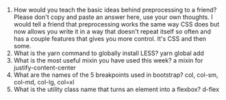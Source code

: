 <!-- Answers to the Self Study Questions go here -->

1. How would you teach the basic ideas behind preprocessing to a friend?  Please don't copy and paste an answer here, use your own thoughts.
    I would tell a friend that preprocessing works the same way CSS does but now allows you write it in a way that doesn't repeat itself so often and has a couple features that gives you more control. It's CSS and then some.
2. What is the yarn command to globally install LESS?
    yarn global add
3. What is the most useful mixin you have used this week?
    a mixin for justify-content-center
4. What are the names of the 5 breakpoints used in bootstrap?
    col, col-sm, col-md, col-lg, col=xl
5. What is the utility class name that turns an element into a flexbox?
    d-flex
